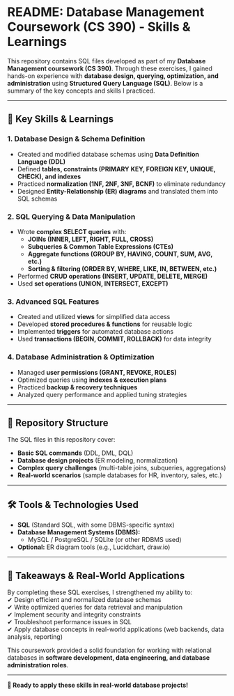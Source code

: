 # **README: Database Management Coursework (CS 390) - Skills & Learnings**  

This repository contains SQL files developed as part of my **Database Management coursework (CS 390)**. Through these exercises, I gained hands-on experience with **database design, querying, optimization, and administration** using **Structured Query Language (SQL)**. Below is a summary of the key concepts and skills I practiced.  

---

## **📌 Key Skills & Learnings**  

### **1. Database Design & Schema Definition**  
- Created and modified database schemas using **Data Definition Language (DDL)**  
- Defined **tables, constraints (PRIMARY KEY, FOREIGN KEY, UNIQUE, CHECK), and indexes**  
- Practiced **normalization (1NF, 2NF, 3NF, BCNF)** to eliminate redundancy  
- Designed **Entity-Relationship (ER) diagrams** and translated them into SQL schemas  

### **2. SQL Querying & Data Manipulation**  
- Wrote **complex SELECT queries** with:  
  - **JOINs (INNER, LEFT, RIGHT, FULL, CROSS)**  
  - **Subqueries & Common Table Expressions (CTEs)**  
  - **Aggregate functions (GROUP BY, HAVING, COUNT, SUM, AVG, etc.)**  
  - **Sorting & filtering (ORDER BY, WHERE, LIKE, IN, BETWEEN, etc.)**  
- Performed **CRUD operations (INSERT, UPDATE, DELETE, MERGE)**  
- Used **set operations (UNION, INTERSECT, EXCEPT)**  

### **3. Advanced SQL Features**  
- Created and utilized **views** for simplified data access  
- Developed **stored procedures & functions** for reusable logic  
- Implemented **triggers** for automated database actions  
- Used **transactions (BEGIN, COMMIT, ROLLBACK)** for data integrity  

### **4. Database Administration & Optimization**  
- Managed **user permissions (GRANT, REVOKE, ROLES)**  
- Optimized queries using **indexes & execution plans**  
- Practiced **backup & recovery techniques**  
- Analyzed query performance and applied tuning strategies  

---

## **📂 Repository Structure**  
The SQL files in this repository cover:  
- **Basic SQL commands** (DDL, DML, DQL)  
- **Database design projects** (ER modeling, normalization)  
- **Complex query challenges** (multi-table joins, subqueries, aggregations)  
- **Real-world scenarios** (sample databases for HR, inventory, sales, etc.)  

---

## **🛠 Tools & Technologies Used**  
- **SQL** (Standard SQL, with some DBMS-specific syntax)  
- **Database Management Systems (DBMS):**  
  - MySQL / PostgreSQL / SQLite (or other RDBMS used)  
- **Optional:** ER diagram tools (e.g., Lucidchart, draw.io)  

---

## **🎯 Takeaways & Real-World Applications**  
By completing these SQL exercises, I strengthened my ability to:  
✔ Design efficient and normalized database schemas  
✔ Write optimized queries for data retrieval and manipulation  
✔ Implement security and integrity constraints  
✔ Troubleshoot performance issues in SQL  
✔ Apply database concepts in real-world applications (web backends, data analysis, reporting)  

This coursework provided a solid foundation for working with relational databases in **software development, data engineering, and database administration roles**.  

---

**🚀 Ready to apply these skills in real-world database projects!**  
